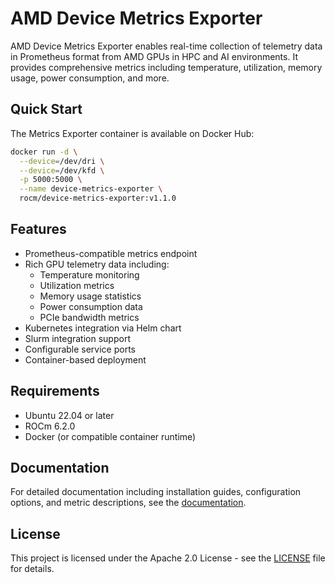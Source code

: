 # AMD Device Metrics Exporter

AMD Device Metrics Exporter enables real-time collection of telemetry data in Prometheus format from AMD GPUs in HPC and AI environments. It provides comprehensive metrics including temperature, utilization, memory usage, power consumption, and more.

## Quick Start

The Metrics Exporter container is available on Docker Hub:

```bash
docker run -d \
  --device=/dev/dri \
  --device=/dev/kfd \
  -p 5000:5000 \
  --name device-metrics-exporter \
  rocm/device-metrics-exporter:v1.1.0
```

## Features

- Prometheus-compatible metrics endpoint
- Rich GPU telemetry data including:
  - Temperature monitoring
  - Utilization metrics
  - Memory usage statistics
  - Power consumption data
  - PCIe bandwidth metrics
- Kubernetes integration via Helm chart
- Slurm integration support
- Configurable service ports
- Container-based deployment

## Requirements

- Ubuntu 22.04 or later
- ROCm 6.2.0
- Docker (or compatible container runtime)

## Documentation

For detailed documentation including installation guides, configuration options, and metric descriptions, see the [documentation](https://instinct.docs.amd.com/projects/device-metrics-exporter/en/latest).

## License

This project is licensed under the Apache 2.0 License - see the [LICENSE](LICENSE) file for details.
